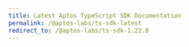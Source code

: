 ```yaml
---
title: Latest Aptos TypeScript SDK Documentation
permalink: /@aptos-labs/ts-sdk-latest
redirect_to: /@aptos-labs/ts-sdk-1.22.0
---
```

